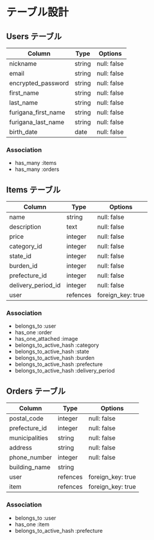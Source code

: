 # テーブル設計

## Users テーブル

| Column              | Type   | Options     |
| ------------------- | ------ | ----------- |
| nickname            | string | null: false |
| email               | string | null: false |
| encrypted_password  | string | null: false |
| first_name          | string | null: false |
| last_name           | string | null: false |
| furigana_first_name | string | null: false |
| furigana_last_name  | string | null: false |
| birth_date          | date   | null: false |

### Association

- has_many :items
- has_many :orders

## Items テーブル

| Column             | Type     | Options           |
| ------------------ | -------- | ----------------- |
| name               | string   | null: false       |
| description        | text     | null: false       |
| price              | integer  | null: false       |
| category_id        | integer  | null: false       |
| state_id           | integer  | null: false       |
| burden_id          | integer  | null: false       |
| prefecture_id      | integer  | null: false       |
| delivery_period_id | integer  | null: false       |
| user               | refences | foreign_key: true |

### Association

- belongs_to :user
- has_one :order
- has_one_attached :image
- belongs_to_active_hash :category
- belongs_to_active_hash :state
- belongs_to_active_hash :burden
- belongs_to_active_hash :prefecture
- belongs_to_active_hash :delivery_period

## Orders テーブル

| Column         | Type     | Options           |
| -------------- | -------- | ----------------- |
| postal_code    | integer  | null: false       |
| prefecture_id  | integer  | null: false       |
| municipalities | string   | null: false       |
| address        | string   | null: false       |
| phone_number   | integer  | null: false       |
| building_name  | string   |                   |
| user           | refences | foreign_key: true |
| item           | refences | foreign_key: true |

### Association

- belongs_to :user
- has_one :item
- belongs_to_active_hash :prefecture
